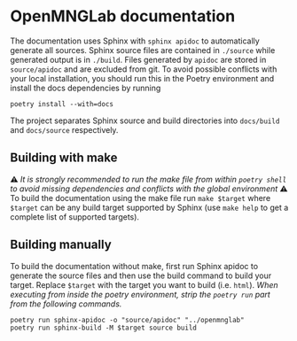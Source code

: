 # OpenMNGLab documentation

The documentation uses Sphinx with `sphinx apidoc` to automatically generate all sources. Sphinx source files are contained in `./source` while generated output is in `./build`.
Files generated by `apidoc` are stored in `source/apidoc` and are excluded from git.
To avoid possible conflicts with your local installation, you should run this in the Poetry environment and install the docs dependencies by running

```shell
poetry install --with=docs
```

The project separates Sphinx source and build directories into `docs/build` and `docs/source` respectively.

## Building with make

⚠ *It is strongly recommended to run the make file from within `poetry shell` to avoid missing dependencies and conflicts with the global environment* ⚠
To build the documentation using the make file run `make $target` where `$target` can be any build target supported by Sphinx (use `make help` to get a complete list of supported targets).

## Building manually

To build the documentation without make, first run Sphinx apidoc to generate the source files and then use the build command to build your target. Replace `$target` with the target you want to build (i.e. `html`). *When executing from inside the poetry environment, strip the `poetry run` part from the following commands.* 

```shell
poetry run sphinx-apidoc -o "source/apidoc" "../openmnglab"
poetry run sphinx-build -M $target source build
```